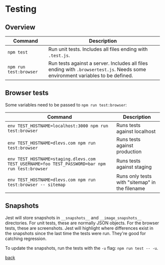 # Testing

## Overview

| Command | Description |
| --- | --- |
| `npm test` | Run unit tests. Includes all files ending with `.test.js`. |
| `npm run test:browser` | Run tests against a server. Includes all files ending with `.browsertest.js`. Needs some environment variables to be defined. |

## Browser tests

Some variables need to be passed to `npm run test:browser`:

| Command | Description |
| --- | --- |
| `env TEST_HOSTNAME=localhost:3000 npm run test:browser` | Runs tests against localhost |
| `env TEST_HOSTNAME=dlevs.com npm run test:browser` | Runs tests against production |
| `env TEST_HOSTNAME=staging.dlevs.com TEST_USERNAME=foo TEST_PASSWORD=bar npm run test:browser` | Runs tests against staging |
| `env TEST_HOSTNAME=dlevs.com npm run test:browser -- sitemap` | Runs only tests with "sitemap" in the filename |

## Snapshots

Jest will store snapshots in `__snapshots__` and `__image_snapshots__` directories. For unit tests, these are normally JSON objects. For the browser tests, these are screenshots. Jest will highlight where differences exist in the snapshots since the last time the tests were run. They're good for catching regression.

To update the snapshots, run the tests with the `-u` flag: `npm run test -- -u`.

[back](../README.md)

